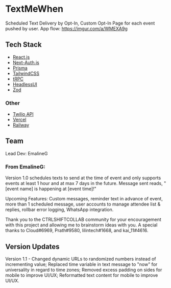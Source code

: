 # TextMeWhen

Scheduled Text Delivery by Opt-In, Custom Opt-In Page for each event pushed by user.
App flow: https://imgur.com/a/WMEXA9g

## Tech Stack

- [React.js](https://reactjs.org/)
- [Next-Auth.js](https://next-auth.js.org)
- [Prisma](https://prisma.io)
- [TailwindCSS](https://tailwindcss.com)
- [tRPC](https://trpc.io)
- [HeadlessUI](https://headlessui.com/)
- [Zod](https://zod.dev/)

### Other

- [Twilio API](https://www.twilio.com/docs)
- [Vercel](https://vercel.com)
- [Railway](https://railway.app)

## Team 
Lead Dev: EmalineG

### From EmalineG:

Version 1.0 schedules texts to send at the time of event and only supports events at least 1 hour and at max 7 days in the future. Message sent reads, "[event name] is happening at [event time]!"

Upcoming Features: Custom messages, reminder text in advance of event, more than 1 scheduled message, user accounts to manage attendee list & replies, rollbar error logging, WhatsApp integration.

Thank you to the CTRLSHIFTCOLLAB community for your encouragement with this project and allowing me to brainstorm ideas with you. A special thanks to Cloud#6969, Prath#9580, lilintech#1668, and kai_11#4616.

## Version Updates

Version 1.1 - Changed dynamic URLs to randomized numbers instead of incrementing value; Replaced time variable in text message to "now" for universality in regard to time zones; Removed excess padding on sides for mobile to improve UI/UX; Reformatted text content for mobile to improve UI/UX.
